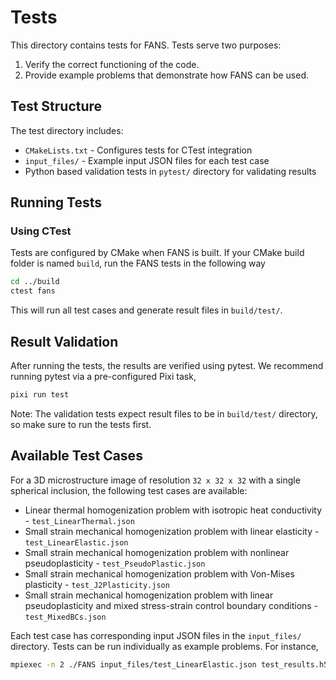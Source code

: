 # Tests

This directory contains tests for FANS. Tests serve two purposes:

1. Verify the correct functioning of the code.
2. Provide example problems that demonstrate how FANS can be used.

## Test Structure

The test directory includes:

- `CMakeLists.txt` - Configures tests for CTest integration
- `input_files/` - Example input JSON files for each test case
- Python based validation tests in `pytest/` directory for validating results

## Running Tests

### Using CTest

Tests are configured by CMake when FANS is built. If your CMake build folder is named `build`, run the FANS tests in the following way

```bash
cd ../build
ctest fans
```

This will run all test cases and generate result files in `build/test/`.

## Result Validation

After running the tests, the results are verified using pytest. We recommend running pytest via a pre-configured Pixi task,

```bash
pixi run test
```

Note: The validation tests expect result files to be in `build/test/` directory, so make sure to run the tests first.

## Available Test Cases

For a 3D microstructure image of resolution `32 x 32 x 32` with a single spherical inclusion, the following test cases are available:

- Linear thermal homogenization problem with isotropic heat conductivity - `test_LinearThermal.json`
- Small strain mechanical homogenization problem with linear elasticity - `test_LinearElastic.json`
- Small strain mechanical homogenization problem with nonlinear pseudoplasticity - `test_PseudoPlastic.json`
- Small strain mechanical homogenization problem with Von-Mises plasticity - `test_J2Plasticity.json`
- Small strain mechanical homogenization problem with linear pseudoplasticity and mixed stress-strain control boundary conditions - `test_MixedBCs.json`

Each test case has corresponding input JSON files in the `input_files/` directory. Tests can be run individually as example problems. For instance,

```bash
mpiexec -n 2 ./FANS input_files/test_LinearElastic.json test_results.h5
```
